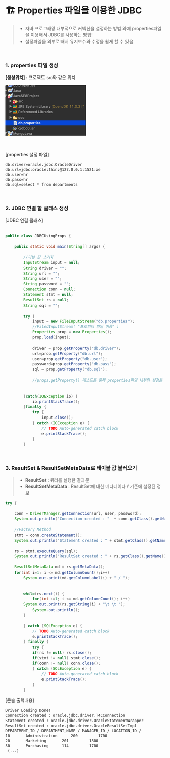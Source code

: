# 🏗 Properties 파일을 이용한 JDBC

> - 자바 프로그래밍 내부적으로 커넥션을 설정하는 방법 외에
>   properties파일을 이용해서 JDBC를 사용하는 방법!
> - 설정파일을 외부로 빼서 유지보수와 수정을 쉽게 할 수 있음

<br >

### 1. properties 파일 생성

**[생성위치]** : 프로젝트 src와 같은 위치

![위치](./imgs/path.png)

<br>

[properties 설정 파일]

    db.driver=oracle.jdbc.OracleDriver
    db.url=jdbc:oracle:thin:@127.0.0.1:1521:xe
    db.user=hr
    db.pass=hr
    db.sql=select * from departments

<br >

### 2. JDBC 연결 할 클래스 생성

[JDBC 연결 클래스]

```java

public class JDBCUsingProps {

	public static void main(String[] args) {

        //기본 값 초기화
		InputStream input = null;
		String driver = "";
		String url = "";
		String user = "";
		String password = "";
		Connection conn = null;
		Statement stmt = null;
		ResultSet rs = null;
		String sql = "";

		try {
			input = new FileInputStream("db.properties");
            //FiledInputStream( "프로퍼티 파일 이름" )
			Properties prop = new Properties();
			prop.load(input);

			driver = prop.getProperty("db.driver");
			url=prop.getProperty("db.url");
			user=prop.getProperty("db.user");
			password=prop.getProperty("db.pass");
			sql = prop.getProperty("db.sql");

            //props.getProperty() 매소드를 통해 properties파일 내부의 설정을 받아옴


		}catch(IOException io) {
			io.printStackTrace();
		}finally {
			try {
				input.close();
			} catch (IOException e) {
				// TODO Auto-generated catch block
				e.printStackTrace();
			}
		}

```

<br >

### 3. ResultSet & ResultSetMetaData로 테이블 값 불러오기

> - **ResultSet** : 쿼리를 실행한 결과문
> - **ResultSetMetaData** : ResultSet에 대한 메타데이타 / 기존에 설정된 정보

```java
try {

	conn = DriverManager.getConnection(url, user, password);
	System.out.println("Connection created : "  + conn.getClass().getName());

	//Factory Method
	stmt = conn.createStatement();
	System.out.println("Statement created : " + stmt.getClass().getName());

	rs = stmt.executeQuery(sql);
	System.out.println("ResultSet created : " + rs.getClass().getName());

	ResultSetMetaData md = rs.getMetaData();
	for(int i=1; i <= md.getColumnCount();i++)
		System.out.print(md.getColumnLabel(i) + " / ");


	    while(rs.next()) {
            for(int i=1; i <= md.getColumnCount(); i++)
	    System.out.print(rs.getString(i) + "\t \t ");
            System.out.println();
	    }

		} catch (SQLException e) {
			// TODO Auto-generated catch block
			e.printStackTrace();
		} finally {
			try {
			if(rs != null) rs.close();
			if(stmt != null) stmt.close();
			if(conn != null) conn.close();
			} catch (SQLException e) {
				// TODO Auto-generated catch block
				e.printStackTrace();
			}
		}
```

[콘솔 출력내용]

```console
Driver Loading Done!
Connection created : oracle.jdbc.driver.T4CConnection
Statement created : oracle.jdbc.driver.OracleStatementWrapper
ResultSet created : oracle.jdbc.driver.OracleResultSetImpl
DEPARTMENT_ID / DEPARTMENT_NAME / MANAGER_ID / LOCATION_ID /
10	 	 Administration	 	 200	 	 1700
20	 	 Marketing	 	 201	 	 1800
30	 	 Purchasing	 	 114	 	 1700
 (...)
```
